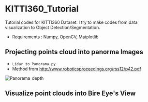 # KITTI360_Tutorial
Tutorial codes for KITTI360 Dataset.
I try to make codes from data visualization to Object Detection/Segmentation.

- Requirements : Numpy, OpenCV, Matplotlib 

## Projecting points cloud into panorma Images
- ```Lidar_to_Panorama.py```
- Method from http://www.roboticsproceedings.org/rss12/p42.pdf

![Panorama_depth](https://user-images.githubusercontent.com/50229148/185834774-a1427154-3d37-44db-ae61-26046d0b8d51.png)

## Visualize point clouds into Bire Eye's View

